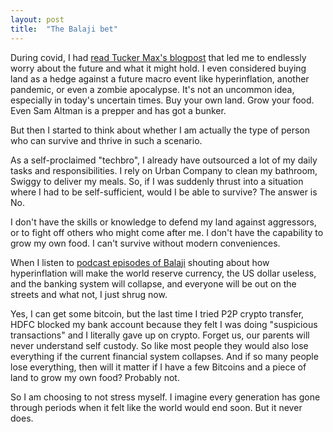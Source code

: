 ```yaml
---
layout: post
title:  "The Balaji bet"
---
```


During covid, I had [read Tucker Max's blogpost](https://www.tuckermax.com/doomer-optimism-what-i-see-coming-how-im-preparing/) that led me to endlessly worry about the future and what it might hold. I even considered buying land as a hedge against a future macro event like hyperinflation, another pandemic, or even a zombie apocalypse. It's not an uncommon idea, especially in today's uncertain times. Buy your own land. Grow your food. Even Sam Altman is a prepper and has got a bunker.

But then I started to think about whether I am actually the type of person who can survive and thrive in such a scenario.

As a self-proclaimed "techbro", I already have outsourced a lot of my daily tasks and responsibilities. I rely on Urban Company to clean my bathroom, Swiggy to deliver my meals. So, if I was suddenly thrust into a situation where I had to be self-sufficient, would I be able to survive? The answer is No.

I don't have the skills or knowledge to defend my land against aggressors, or to fight off others who might come after me. I don't have the capability to grow my own food. I can't survive without modern conveniences.

When I listen to [podcast episodes of Balaji](https://www.coindesk.com/consensus-magazine/2023/04/01/balaji-srinivasans-1m-bitcoin-bet-could-be-right-but-i-hope-hes-wrong/) shouting about how hyperinflation will make the world reserve currency, the US dollar useless, and the banking system will collapse, and everyone will be out on the streets and what not, I just shrug now.

Yes, I can get some bitcoin, but the last time I tried P2P crypto transfer, HDFC blocked my bank account because they felt I was doing "suspicious transactions" and I literally gave up on crypto. Forget us, our parents will never understand self custody. So like most people they would also lose everything if the current financial system collapses. And if so many people lose everything, then will it matter if I have a few Bitcoins and a piece of land to grow my own food? Probably not.

So I am choosing to not stress myself. I imagine every generation has gone through periods when it felt like the world would end soon. But it never does.
